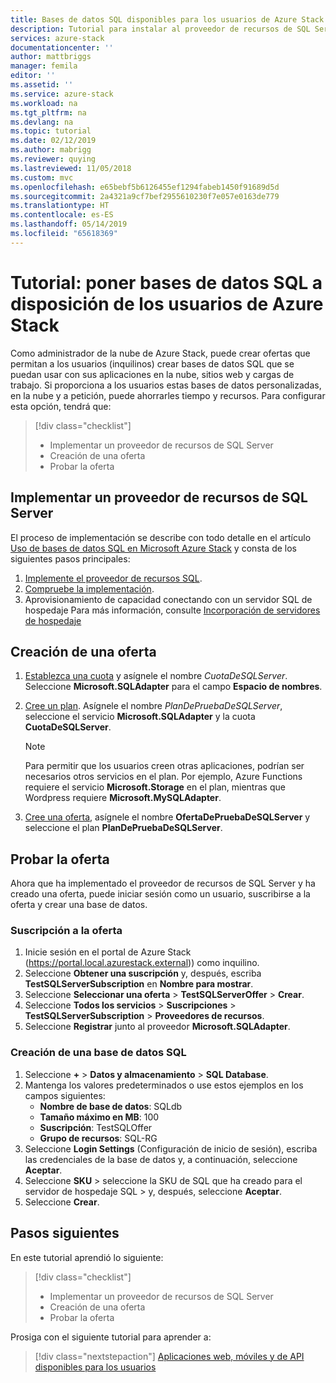 ```yaml
---
title: Bases de datos SQL disponibles para los usuarios de Azure Stack | Microsoft Docs
description: Tutorial para instalar al proveedor de recursos de SQL Server y crear ofertas que permiten a los usuarios de Azure Stack crear bases de datos SQL.
services: azure-stack
documentationcenter: ''
author: mattbriggs
manager: femila
editor: ''
ms.assetid: ''
ms.service: azure-stack
ms.workload: na
ms.tgt_pltfrm: na
ms.devlang: na
ms.topic: tutorial
ms.date: 02/12/2019
ms.author: mabrigg
ms.reviewer: quying
ms.lastreviewed: 11/05/2018
ms.custom: mvc
ms.openlocfilehash: e65bebf5b6126455ef1294fabeb1450f91689d5d
ms.sourcegitcommit: 2a4321a9cf7bef2955610230f7e057e0163de779
ms.translationtype: HT
ms.contentlocale: es-ES
ms.lasthandoff: 05/14/2019
ms.locfileid: "65618369"
---
```

# <a name="tutorial-make-sql-databases-available-to-your-azure-stack-users"></a>Tutorial: poner bases de datos SQL a disposición de los usuarios de Azure Stack

Como administrador de la nube de Azure Stack, puede crear ofertas que permitan a los usuarios (inquilinos) crear bases de datos SQL que se puedan usar con sus aplicaciones en la nube, sitios web y cargas de trabajo. Si proporciona a los usuarios estas bases de datos personalizadas, en la nube y a petición, puede ahorrarles tiempo y recursos. Para configurar esta opción, tendrá que:

> [!div class="checklist"]
> * Implementar un proveedor de recursos de SQL Server
> * Creación de una oferta
> * Probar la oferta

## <a name="deploy-the-sql-server-resource-provider"></a>Implementar un proveedor de recursos de SQL Server

El proceso de implementación se describe con todo detalle en el artículo [Uso de bases de datos SQL en Microsoft Azure Stack](azure-stack-sql-resource-provider-deploy.md) y consta de los siguientes pasos principales:

1. [Implemente el proveedor de recursos SQL](azure-stack-sql-resource-provider-deploy.md).
2. [Compruebe la implementación](azure-stack-sql-resource-provider-deploy.md#verify-the-deployment-using-the-azure-stack-portal).
3. Aprovisionamiento de capacidad conectando con un servidor SQL de hospedaje Para más información, consulte [Incorporación de servidores de hospedaje](azure-stack-sql-resource-provider-hosting-servers.md)

## <a name="create-an-offer"></a>Creación de una oferta

1.  [Establezca una cuota](azure-stack-plan-offer-quota-overview.md ) y asígnele el nombre *CuotaDeSQLServer*. Seleccione **Microsoft.SQLAdapter** para el campo **Espacio de nombres**.
2.  [Cree un plan](azure-stack-create-plan.md). Asígnele el nombre *PlanDePruebaDeSQLServer*, seleccione el servicio **Microsoft.SQLAdapter** y la cuota **CuotaDeSQLServer**.

    > [!NOTE]
    > Para permitir que los usuarios creen otras aplicaciones, podrían ser necesarios otros servicios en el plan. Por ejemplo, Azure Functions requiere el servicio **Microsoft.Storage** en el plan, mientras que Wordpress requiere **Microsoft.MySQLAdapter**.

3.  [Cree una oferta](azure-stack-create-offer.md), asígnele el nombre **OfertaDePruebaDeSQLServer** y seleccione el plan **PlanDePruebaDeSQLServer**.

## <a name="test-the-offer"></a>Probar la oferta

Ahora que ha implementado el proveedor de recursos de SQL Server y ha creado una oferta, puede iniciar sesión como un usuario, suscribirse a la oferta y crear una base de datos.

### <a name="subscribe-to-the-offer"></a>Suscripción a la oferta

1. Inicie sesión en el portal de Azure Stack (https://portal.local.azurestack.external)) como inquilino.
2. Seleccione **Obtener una suscripción** y, después, escriba **TestSQLServerSubscription** en **Nombre para mostrar**.
3. Seleccione **Seleccionar una oferta** > **TestSQLServerOffer** > **Crear**.
4. Seleccione **Todos los servicios** > **Suscripciones** > **TestSQLServerSubscription** > **Proveedores de recursos**.
5. Seleccione **Registrar** junto al proveedor **Microsoft.SQLAdapter**.

### <a name="create-a-sql-database"></a>Creación de una base de datos SQL

1. Seleccione **+** > **Datos y almacenamiento** > **SQL Database**.
2. Mantenga los valores predeterminados o use estos ejemplos en los campos siguientes:
    - **Nombre de base de datos**: SQLdb
    - **Tamaño máximo en MB**: 100
    - **Suscripción**: TestSQLOffer
    - **Grupo de recursos**: SQL-RG
3. Seleccione **Login Settings** (Configuración de inicio de sesión), escriba las credenciales de la base de datos y, a continuación, seleccione **Aceptar**.
4. Seleccione **SKU** > seleccione la SKU de SQL que ha creado para el servidor de hospedaje SQL > y, después, seleccione **Aceptar**.
5. Seleccione **Crear**.

## <a name="next-steps"></a>Pasos siguientes

En este tutorial aprendió lo siguiente:

> [!div class="checklist"]
> * Implementar un proveedor de recursos de SQL Server
> * Creación de una oferta
> * Probar la oferta

Prosiga con el siguiente tutorial para aprender a:

> [!div class="nextstepaction"]
> [Aplicaciones web, móviles y de API disponibles para los usuarios]( azure-stack-tutorial-app-service.md)